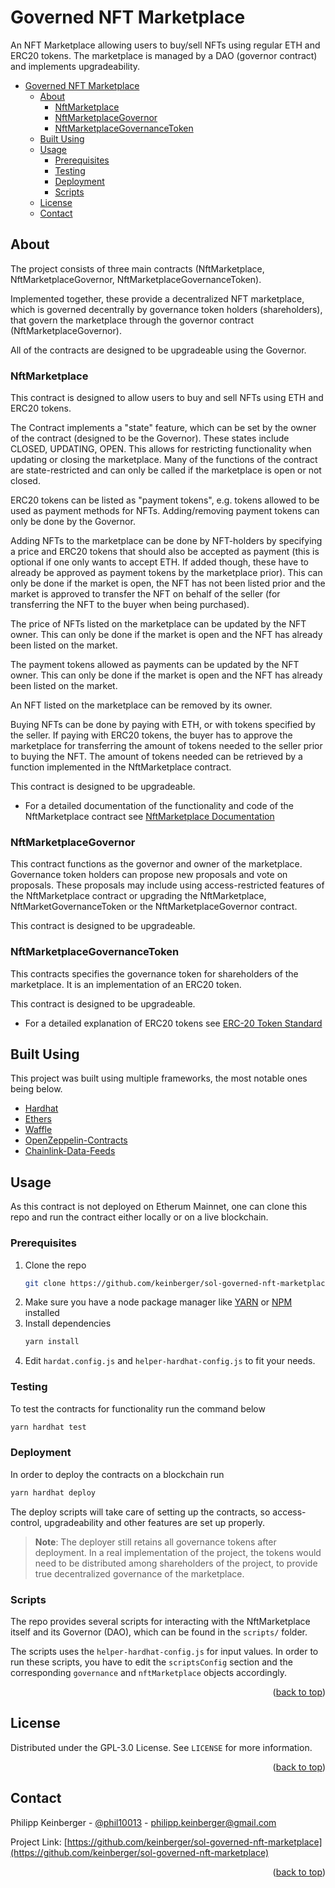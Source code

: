 # Governed NFT Marketplace

An NFT Marketplace allowing users to buy/sell NFTs using regular ETH and ERC20 tokens.
The marketplace is managed by a DAO (governor contract) and implements upgradeability.

- [Governed NFT Marketplace](#governed-nft-marketplace)
  - [About](#about)
    - [NftMarketplace](#nftmarketplace)
    - [NftMarketplaceGovernor](#nftmarketplacegovernor)
    - [NftMarketplaceGovernanceToken](#nftmarketplacegovernancetoken)
  - [Built Using](#built-using)
  - [Usage](#usage)
    - [Prerequisites](#prerequisites)
    - [Testing](#testing)
    - [Deployment](#deployment)
    - [Scripts](#scripts)
  - [License](#license)
  - [Contact](#contact)

## About

The project consists of three main contracts (NftMarketplace, NftMarketplaceGovernor, NftMarketplaceGovernanceToken). 

Implemented together, these provide a decentralized NFT marketplace, which is governed decentrally by governance token holders (shareholders), that govern the marketplace through the governor contract (NftMarketplaceGovernor).

All of the contracts are designed to be upgradeable using the Governor.

### NftMarketplace

This contract is designed to allow users to buy and sell NFTs using ETH and ERC20 tokens.

The Contract implements a "state" feature, which can be set by the owner of the contract (designed 
to be the Governor). These states include CLOSED, UPDATING, OPEN. This allows for restricting functionality when updating or closing the marketplace. Many of the functions of the contract are state-restricted and can only be called if the marketplace is open or not closed.

ERC20 tokens can be listed as "payment tokens", e.g. tokens allowed to be used as payment methods
for NFTs. Adding/removing payment tokens can only be done by the Governor.

Adding NFTs to the marketplace can be done by NFT-holders by specifying a price and ERC20 tokens that should also be accepted as payment (this is optional if one only wants to accept ETH. If added though, these have to already be approved as payment tokens by the marketplace prior). This can only be done if the market is open, the NFT has not been listed prior and the market is approved to transfer the NFT on behalf of the seller (for transferring the NFT to the buyer when being purchased).

The price of NFTs listed on the marketplace can be updated by the NFT owner. This can only be done if the market is open and the NFT has already been listed on the market.

The payment tokens allowed as payments can be updated by the NFT owner. This can only be done if the market is open and the NFT has already been listed on the market.

An NFT listed on the marketplace can be removed by its owner.

Buying NFTs can be done by paying with ETH, or with tokens specified by the seller. If paying with ERC20 tokens, the buyer has to approve the marketplace for transferring the amount of tokens needed to the seller prior to buying the NFT. The amount of tokens needed can be retrieved by a function implemented in the NftMarketplace contract.

This contract is designed to be upgradeable.

* For a detailed documentation of the functionality and code of the NftMarketplace contract see [NftMarketplace Documentation](./docs/NftMarketplace.md)

### NftMarketplaceGovernor

This contract functions as the governor and owner of the marketplace. Governance token holders can propose new proposals and vote on proposals. These proposals may include using access-restricted features of the NftMarketplace contract or upgrading the NftMarketplace, NftMarketGovernanceToken or the NftMarketplaceGovernor contract.

This contract is designed to be upgradeable.

### NftMarketplaceGovernanceToken

This contracts specifies the governance token for shareholders of the marketplace. It is an implementation of an ERC20 token.

This contract is designed to be upgradeable.

* For a detailed explanation of ERC20 tokens see [ERC-20 Token Standard](https://ethereum.org/en/developers/docs/standards/tokens/erc-20/)

## Built Using

This project was built using multiple frameworks, the most notable ones being below.

* [Hardhat](https://hardhat.org/)
* [Ethers](https://ethers.io/)
* [Waffle](https://getwaffle.io/)
* [OpenZeppelin-Contracts](https://openzeppelin.com/contracts)
* [Chainlink-Data-Feeds](https://docs.chain.link/docs/using-chainlink-reference-contracts/)

## Usage

As this contract is not deployed on Etherum Mainnet, one can clone this repo and run the contract
either locally or on a live blockchain.

### Prerequisites

1. Clone the repo
   ```sh
   git clone https://github.com/keinberger/sol-governed-nft-marketplace
   ```
2. Make sure you have a node package manager like [YARN]() or [NPM]() installed
2. Install dependencies
   ```sh
   yarn install
   ```
3. Edit `hardat.config.js` and `helper-hardhat-config.js` to fit your needs.

### Testing

To test the contracts for functionality run the command below
```sh
yarn hardhat test
```

### Deployment

In order to deploy the contracts on a blockchain run
```sh
yarn hardhat deploy
```

The deploy scripts will take care of setting up the contracts, so access-control,
upgradeability and other features are set up properly.

>**Note**: The deployer still retains all governance tokens after deployment. In a real implementation of the project, the tokens would need to be 
>distributed among shareholders of the project, to provide true decentralized governance of the marketplace.

### Scripts

The repo provides several scripts for interacting with the NftMarketplace itself and its Governor (DAO), which can be found in the `scripts/` folder.

The scripts uses the `helper-hardhat-config.js` for input values. In order to run these scripts, you have
to edit the `scriptsConfig` section and the corresponding `governance` and `nftMarketplace` objects
accordingly.

<p align="right">(<a href="#governed-nft-marketplace">back to top</a>)</p>

## License

Distributed under the GPL-3.0 License. See `LICENSE` for more information.

<p align="right">(<a href="#governed-nft-marketplace">back to top</a>)</p>

## Contact

Philipp Keinberger - [@phil10013](https://twitter.com/phil10013) - philipp.keinberger@gmail.com

Project Link: [https://github.com/keinberger/sol-governed-nft-marketplace](https://github.com/keinberger/sol-governed-nft-marketplace)

<p align="right">(<a href="#governed-nft-marketplace">back to top</a>)</p>